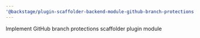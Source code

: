 ```yaml
---
'@backstage/plugin-scaffolder-backend-module-github-branch-protections': patch
---
```


Implement GitHub branch protections scaffolder plugin module
